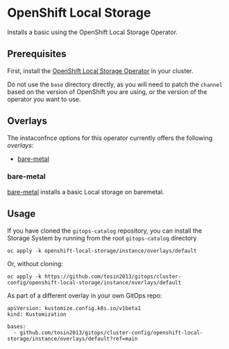 # OpenShift Local Storage 

Installs a basic using the  OpenShift Local Storage  Operator.

## Prerequisites

First, install the [ OpenShift Local Storage Operator](../operator) in your cluster.

Do not use the `base` directory directly, as you will need to patch the `channel` based on the version of OpenShift you are using, or the version of the operator you want to use.

## Overlays

The instaconfnce options for this operator currently offers the following *overlays*:
* [bare-metal](overlays/bare-metal)

### bare-metal

[bare-metal](overlays/bare-metal) installs a basic Local storage on baremetal.

## Usage

If you have cloned the `gitops-catalog` repository, you can install the Storage System by running from the root `gitops-catalog` directory

```
oc apply -k openshift-local-storage/instance/overlays/default
```

Or, without cloning:

```
oc apply -k https://github.com/tosin2013/gitops/cluster-config/openshift-local-storage/instance/overlays/default
```

As part of a different overlay in your own GitOps repo:

```
apiVersion: kustomize.config.k8s.io/v1beta1
kind: Kustomization

bases:
  - github.com/tosin2013/gitops/cluster-config/openshift-local-storage/instance/overlays/default?ref=main
```
